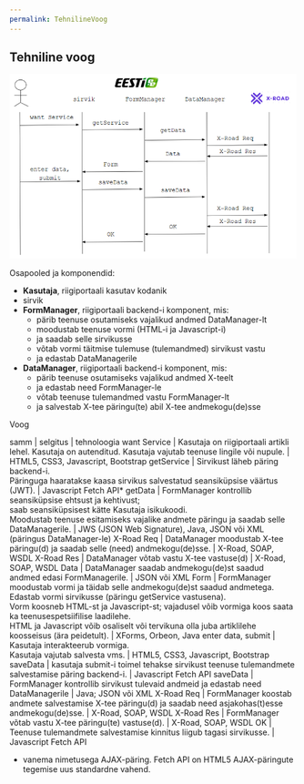 ```yaml
---
permalink: TehnilineVoog
---
```


## Tehniline voog

<img src='img/TehnilineVoog.PNG' width='600'>

Osapooled ja komponendid:
- __Kasutaja__, riigiportaali kasutav kodanik
- sirvik
- __FormManager__, riigiportaali backend-i komponent, mis:
  - pärib teenuse osutamiseks vajalikud andmed DataManager-lt
  - moodustab teenuse vormi (HTML-i ja Javascript-i)
  - ja saadab selle sirvikusse
  - võtab vormi täitmise tulemuse (tulemandmed) sirvikust vastu
  - ja edastab DataManagerile
- __DataManager__, riigiportaali backend-i komponent, mis:
  - pärib teenuse osutamiseks vajalikud andmed X-teelt
  - ja edastab need FormManager-le
  - võtab teenuse tulemandmed vastu FormManager-lt
  - ja salvestab X-tee päringu(te) abil X-tee andmekogu(de)sse

Voog

 samm | selgitus | tehnoloogia
want Service | Kasutaja on riigiportaali artikli lehel. Kasutaja on autenditud. Kasutaja vajutab teenuse lingile või nupule. | HTML5, CSS3, Javascript, Bootstrap
getService | Sirvikust läheb päring backend-i.<br> Päringuga haaratakse kaasa sirvikus salvestatud seansiküpsise väärtus (JWT). | Javascript Fetch API* 
getData | FormManager kontrollib seansiküpsise ehtsust ja kehtivust;<br> saab seansiküpsisest kätte Kasutaja isikukoodi.<br> Moodustab teenuse esitamiseks vajalike andmete päringu ja saadab selle DataManagerile. | JWS (JSON Web Signature), Java, JSON või XML (päringus DataManager-le) 
X-Road Req | DataManager moodustab X-tee päringu(d) ja saadab selle (need) andmekogu(de)sse. | X-Road, SOAP, WSDL
X-Road Res | DataManager võtab vastu X-tee vastuse(d) | X-Road, SOAP, WSDL
Data | DataManager saadab andmekogu(de)st saadud andmed edasi FormManagerile. | JSON või XML
Form | FormManager moodustab vormi ja täidab selle andmekogu(de)st saadud andmetega. Edastab vormi sirvikusse (päringu getService vastusena).<br> Vorm koosneb HTML-st ja Javascript-st; vajadusel võib vormiga koos saata ka teenusespetsiifilise laadilehe.<br> HTML ja Javascript võib osaliselt või tervikuna olla juba artiklilehe koosseisus (ära peidetult). | XForms, Orbeon, Java
enter data, submit | Kasutaja interakteerub vormiga.<br> Kasutaja vajutab salvesta vms. | HTML5, CSS3, Javascript, Bootstrap
saveData | kasutaja submit-i toimel tehakse sirvikust teenuse tulemandmete salvestamise päring backend-i. | Javascript Fetch API
saveData | FormManager kontrollib sirvikust tulevaid andmeid ja edastab need DataManagerile | Java; JSON või XML
X-Road Req | FormManager koostab andmete salvestamise X-tee päringu(d) ja saadab need asjakohas(t)esse andmekogu(de)sse. | X-Road, SOAP, WSDL
X-Road Res | FormManager võtab vastu X-tee päringu(te) vastuse(d). | X-Road, SOAP, WSDL
OK | Teenuse tulemandmete salvestamise kinnitus liigub tagasi sirvikusse. | Javascript Fetch API






* vanema nimetusega AJAX-päring. Fetch API on HTML5 AJAX-päringute tegemise uus standardne vahend.

